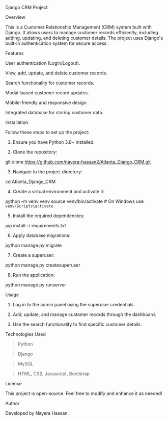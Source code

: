 Django CRM Project

Overview

This is a Customer Relationship Management (CRM) system built with Django. It allows users to manage customer records efficiently, including adding, updating, and deleting customer details. The project uses Django's built-in authentication system for secure access.

Features

User authentication (Login/Logout).

View, add, update, and delete customer records.

Search functionality for customer records.

Modal-based customer record updates.

Mobile-friendly and responsive design.

Integrated database for storing customer data.

Installation

Follow these steps to set up the project:

1. Ensure you have Python 3.8+ installed.

2. Clone the repository:

git clone https://github.com/nayera-hassan2/Atlanta_Django_CRM.git

3. Navigate to the project directory:

cd Atlanta_Django_CRM

4. Create a virtual environment and activate it:

python -m venv venv
source venv/bin/activate  # On Windows use `venv\Scripts\activate`

5. Install the required dependencies:

pip install -r requirements.txt

6. Apply database migrations:

python manage.py migrate

7. Create a superuser:

python manage.py createsuperuser

8. Run the application:

python manage.py runserver

Usage

1. Log in to the admin panel using the superuser credentials.

2. Add, update, and manage customer records through the dashboard.

3. Use the search functionality to find specific customer details.

Technologies Used

> Python

> Django

> MySQL

> HTML, CSS, Javascript, Bootstrap

License

This project is open-source. Feel free to modify and enhance it as needed!

Author

Developed by Nayera Hassan.

